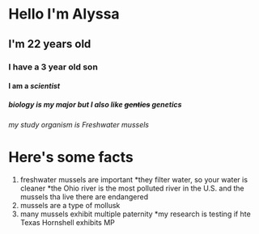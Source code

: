 # Hello I'm Alyssa
## I'm 22 years old
### I have a 3 year old son
#### I am a _scientist_
##### biology is my major but I also like ~~gentics~~ genetics
###### my study organism is *Freshwater mussels*
Here's some facts
=====================
1. freshwater mussels are important
  *they filter water, so your water is cleaner
  *the Ohio river is the most polluted river in the U.S. and the mussels tha live there are endangered
2. mussels are a type of mollusk
3. many mussels exhibit multiple paternity
  *my research is testing if hte Texas Hornshell exhibits MP
